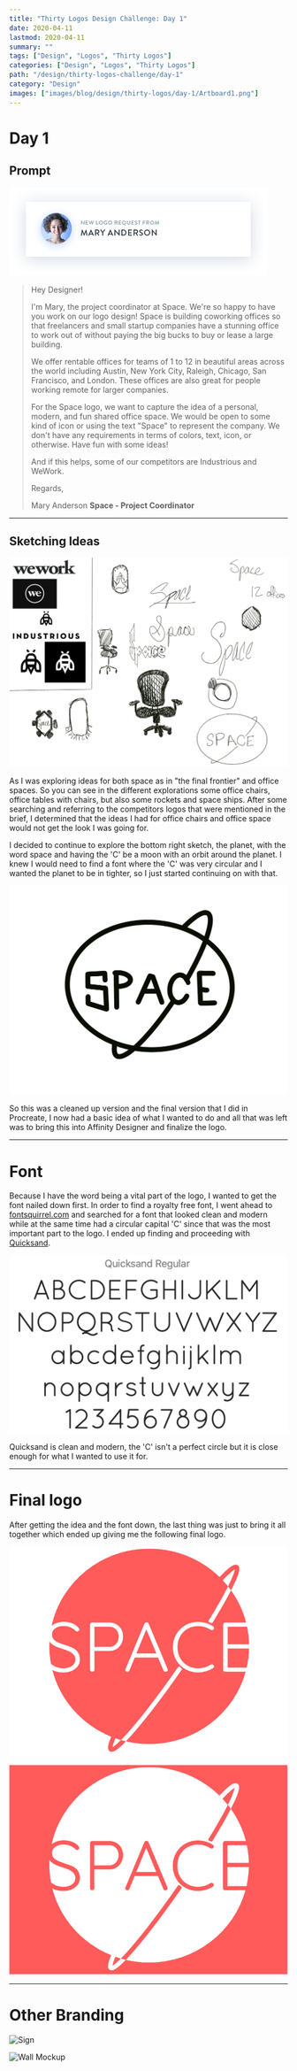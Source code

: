 ```yaml
---
title: "Thirty Logos Design Challenge: Day 1"
date: 2020-04-11
lastmod: 2020-04-11
summary: ""
tags: ["Design", "Logos", "Thirty Logos"]
categories: ["Design", "Logos", "Thirty Logos"]
path: "/design/thirty-logos-challenge/day-1"
category: "Design"
images: ["images/blog/design/thirty-logos/day-1/Artboard1.png"]
---
```


# Day 1

## Prompt

![user image](../../../../resources/images/blog/design/thirty-logos/day-1/user.png)

> Hey Designer!
>
> I'm Mary, the project coordinator at Space. We're so happy to have you work on our logo design! Space is building coworking offices so that freelancers and small startup companies have a stunning office to work out of without paying the big bucks to buy or lease a large building.
>
> We offer rentable offices for teams of 1 to 12 in beautiful areas across the world including Austin, New York City, Raleigh, Chicago, San Francisco, and London. These offices are also great for people working remote for larger companies.
>
> For the Space logo, we want to capture the idea of a personal, modern, and fun shared office space. We would be open to some kind of icon or using the text "Space" to represent the company. We don't have any requirements in terms of colors, text, icon, or otherwise. Have fun with some ideas!
>
> And if this helps, some of our competitors are Industrious and WeWork.
>
> Regards,
> 
> Mary Anderson
> **Space - Project Coordinator**

---

## Sketching Ideas

![First Sketches](../../../../resources/images/blog/design/thirty-logos/day-1/Day_1_Sketches.jpg)

As I was exploring ideas for both space as in "the final frontier" and office spaces. So you can see in the different explorations some office chairs, office tables with chairs, but also some rockets and space ships. After some searching and referring to the competitors logos that were mentioned in the brief, I determined that the ideas I had for office chairs and office space would not get the look I was going for. 

I decided to continue to explore the bottom right sketch, the planet, with the word space and having the 'C' be a moon with an orbit around the planet. I knew I would need to find a font where the 'C' was very circular and I wanted the planet to be in tighter, so I just started continuing on with that.

![Next step](../../../../resources/images/blog/design/thirty-logos/day-1/Day_1_Next_step.jpg)

So this was a cleaned up version and the final version that I did in Procreate, I now had a basic idea of what I wanted to do and all that was left was to bring this into Affinity Designer and finalize the logo.

---

# Font

Because I have the word being a vital part of the logo, I wanted to get the font nailed down first. In order to find a royalty free font, I went ahead to [fontsquirrel.com](https://www.fontsquirrel.com) and searched for a font that looked clean and modern while at the same time had a circular capital 'C' since that was the most important part to the logo. I ended up finding and proceeding with [Quicksand](https://www.fontsquirrel.com/fonts/quicksand).

![Quicksand](../../../../resources/images/blog/design/thirty-logos/day-1/Quicksand.png)

Quicksand is clean and modern, the 'C' isn't a perfect circle but it is close enough for what I wanted to use it for.

---

# Final logo

After getting the idea and the font down, the last thing was just to bring it all together which ended up giving me the following final logo.

![Color on White Logo](../../../../resources/images/blog/design/thirty-logos/day-1/Artboard1.png)

![White on Color Logo](../../../../resources/images/blog/design/thirty-logos/day-1/Artboard2.png)

---

# Other Branding

![Sign](../../../../resources/images/blog/design/thirty-logos/day-1/Sign-mockup.png)

![Wall Mockup](../../../../resources/images/blog/design/thirty-logos/day-1/Wall-mockup.png)